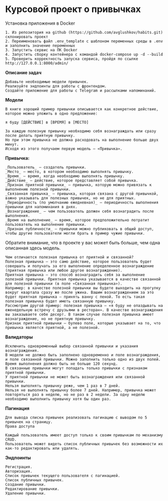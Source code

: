 # **Курсовой проект о привычках**

Установка приложения в Docker

    1. Из репозитория на github (https://github.com/avglushkov/habits.git) склонировать проект
    2. Переименовать файл .env_template с шаблоном переменных среды в .env и заполнить значение переменных  
    3. Запустить сервис на ПК Docker
    4. Запустить сборку контейнера с командой docker-compose up -d --build
    5. Проверить корректность запуска сервиса, пройдя по ссылке http://127.0.0.1:8000/admin/


**Oписание задач**

    Добавьте необходимые модели привычек.
    Реализуйте эндпоинты для работы с фронтендом.
    Создайте приложение для работы с Telegram и рассылками напоминаний.

**Модели**

    В книге хороший пример привычки описывается как конкретное действие, которое можно уложить в одно предложение:

    я буду [ДЕЙСТВИЕ] в [ВРЕМЯ] в [МЕСТО]

    За каждую полезную привычку необходимо себя вознаграждать или сразу после делать приятную привычку. 
    Но при этом привычка не должна расходовать на выполнение больше двух минут. 
    Исходя из этого получаем первую модель — «Привычка».

**Привычка:**

    _Пользователь_ — создатель привычки.
    _Место_ — место, в котором необходимо выполнять привычку.
    _Время_ — время, когда необходимо выполнять привычку.
    _Действие_ — действие, которое представляет собой привычка.
    _Признак приятной привычки_ — привычка, которую можно привязать к выполнению полезной привычки.
    _Связанная привычка_ — привычка, которая связана с другой привычкой, важно указывать для полезных привычек, но не для приятных.
    _Периодичность (по умолчанию ежедневная)_ — периодичность выполнения привычки для напоминания в днях.
    _Вознаграждение_ — чем пользователь должен себя вознаградить после выполнения.
    _Время на выполнение_ — время, которое предположительно потратит пользователь на выполнение привычки.
    _Признак публичности_ — привычки можно публиковать в общий доступ, чтобы другие пользователи могли брать в пример чужие привычки.

Обратите внимание, что в проекте у вас может быть больше, чем одна описанная здесь модель.

    Чем отличается полезная привычка от приятной и связанной?
    Полезная привычка — это само действие, которое пользователь будет совершать и получать за его выполнение определенное вознаграждение (приятная привычка или любое другое вознаграждение).
    Приятная привычка — это способ вознаградить себя за выполнение полезной привычки. Приятная привычка указывается в качестве связанной для полезной привычки (в поле «Связанная привычка»).
    Например: в качестве полезной привычки вы будете выходить на прогулку вокруг квартала сразу же после ужина. Вашим вознаграждением за это будет приятная привычка — принять ванну с пеной. То есть такая полезная привычка будет иметь связанную привычку.
    Рассмотрим другой пример: полезная привычка — «я буду не опаздывать на еженедельную встречу с друзьями в ресторан». В качестве вознаграждения вы заказываете себе десерт. В таком случае полезная привычка имеет вознаграждение, но не приятную привычку.
    Признак приятной привычки — булево поле, которые указывает на то, что привычка является приятной, а не полезной.

**Валидаторы**

    Исключить одновременный выбор связанной привычки и указания вознаграждения.
    В модели не должно быть заполнено одновременно и поле вознаграждения, и поле связанной привычки. Можно заполнить только одно из двух полей.
    Время выполнения должно быть не больше 120 секунд.
    В связанные привычки могут попадать только привычки с признаком приятной привычки.
    У приятной привычки не может быть вознаграждения или связанной привычки.
    Нельзя выполнять привычку реже, чем 1 раз в 7 дней.
    Нельзя не выполнять привычку более 7 дней. Например, привычка может повторяться раз в неделю, но не раз в 2 недели. За одну неделю необходимо выполнить привычку хотя бы один раз.

**Пагинация**

    Для вывода списка привычек реализовать пагинацию с выводом по 5 привычек на страницу.
    Права доступа

    Каждый пользователь имеет доступ только к своим привычкам по механизму CRUD.
    Пользователь может видеть список публичных привычек без возможности их как-то редактировать или удалять.

**Эндпоинты**

    Регистрация.
    Авторизация.
    Список привычек текущего пользователя с пагинацией.
    Список публичных привычек.
    Создание привычки.
    Редактирование привычки.
    Удаление привычки.
